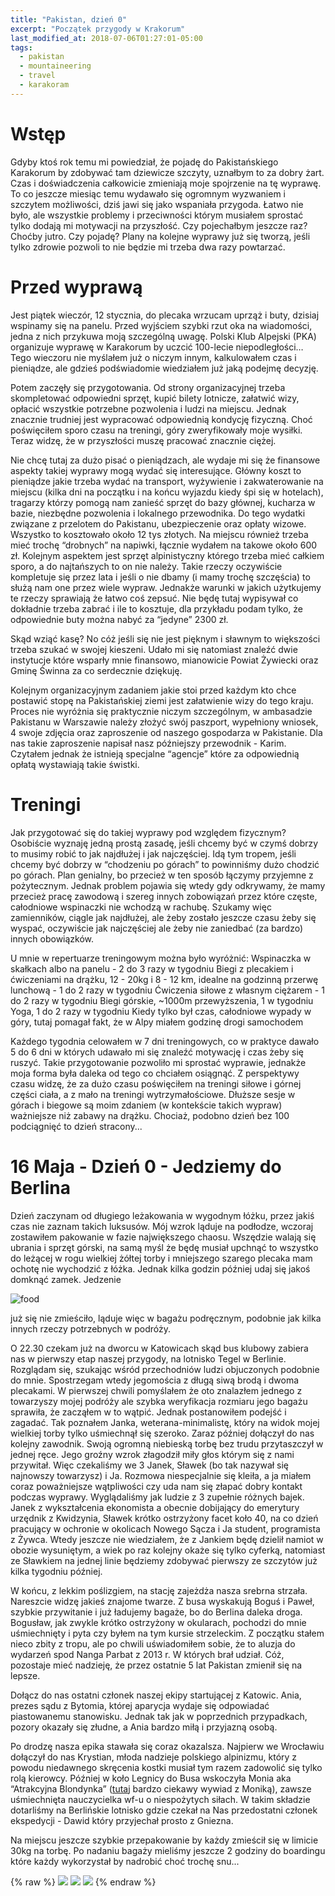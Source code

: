 ```yaml
---
title: "Pakistan, dzień 0"
excerpt: "Początek przygody w Krakorum"
last_modified_at: 2018-07-06T01:27:01-05:00
tags:
  - pakistan
  - mountaineering
  - travel
  - karakoram
---
```

# Wstęp

Gdyby ktoś rok temu mi powiedział, że pojadę do Pakistańskiego Karakorum by zdobywać tam dziewicze szczyty, uznałbym to za dobry żart. Czas i doświadczenia całkowicie zmieniają moje spojrzenie na tę wyprawę. To co jeszcze miesiąc temu wydawało się ogromnym wyzwaniem i szczytem możliwości, dziś jawi się jako wspaniała przygoda. Łatwo nie było, ale wszystkie problemy i przeciwności którym musiałem sprostać tylko dodają mi motywacji na przyszłość.
Czy pojechałbym jeszcze raz? Choćby jutro.
Czy pojadę? Plany na kolejne wyprawy już się tworzą, jeśli tylko zdrowie pozwoli to nie będzie mi trzeba dwa razy powtarzać.

# Przed wyprawą

Jest piątek wieczór, 12 stycznia, do plecaka wrzucam uprząż i buty, dzisiaj wspinamy się na panelu. Przed wyjściem szybki rzut oka na wiadomości, jedna z nich przykuwa moją szczególną uwagę. Polski Klub Alpejski (PKA) organizuje wyprawę w Karakorum by uczcić 100-lecie niepodległości… Tego wieczoru nie myślałem już o niczym innym, kalkulowałem czas i pieniądze, ale gdzieś podświadomie wiedziałem już jaką podejmę decyzję.

Potem zaczęły się przygotowania. Od strony organizacyjnej trzeba skompletować odpowiedni sprzęt, kupić bilety lotnicze, załatwić wizy, opłacić wszystkie potrzebne pozwolenia i ludzi na miejscu. Jednak znacznie trudniej jest wypracować odpowiednią kondycję fizyczną. Choć poświęciłem sporo czasu na treningi, góry zweryfikowały moje wysiłki. Teraz widzę, że w przyszłości muszę pracować znacznie ciężej.

Nie chcę tutaj za dużo pisać o pieniądzach, ale wydaje mi się że finansowe aspekty takiej wyprawy mogą wydać się interesujące. Główny koszt to pieniądze jakie trzeba wydać na transport, wyżywienie i zakwaterowanie na miejscu (kilka dni na początku i na końcu wyjazdu kiedy śpi się w hotelach), tragarzy którzy pomogą nam zanieść sprzęt do bazy głównej, kucharza w bazie, niezbędne pozwolenia i lokalnego przewodnika. Do tego wydatki związane z przelotem do Pakistanu, ubezpieczenie oraz opłaty wizowe. Wszystko to kosztowało około 12 tys złotych. Na miejscu również trzeba mieć trochę “drobnych” na napiwki, łącznie wydałem na takowe około 600 zł. Kolejnym aspektem jest sprzęt alpinistyczny którego trzeba mieć całkiem sporo, a do najtańszych to on nie należy. Takie rzeczy oczywiście kompletuje się przez lata i jeśli o nie dbamy (i mamy trochę szczęścia) to służą nam one przez wiele wypraw. Jednakże warunki w jakich użytkujemy te rzeczy sprawiają że łatwo coś zepsuć. Nie będę tutaj wypisywał co dokładnie trzeba zabrać i ile to kosztuje, dla przykładu podam tylko, że odpowiednie buty można nabyć za “jedyne” 2300 zł.

Skąd wziąć kasę? No cóż jeśli się nie jest pięknym i sławnym to większości trzeba szukać w swojej kieszeni. Udało mi się natomiast znaleźć dwie instytucje które wsparły mnie finansowo, mianowicie Powiat Żywiecki oraz Gminę Świnna za co serdecznie dziękuję.

Kolejnym organizacyjnym zadaniem jakie stoi przed każdym kto chce postawić stopę na Pakistańskiej ziemi jest załatwienie wizy do tego kraju. Proces nie wyróżnia się praktycznie niczym szczególnym, w ambasadzie Pakistanu w Warszawie należy złożyć swój paszport, wypełniony wniosek, 4 swoje zdjęcia oraz zaproszenie od naszego gospodarza w Pakistanie. Dla nas takie zaproszenie napisał nasz późniejszy przewodnik - Karim. Czytałem jednak że istnieją specjalne “agencje” które za odpowiednią opłatą wystawiają takie świstki.

# Treningi

Jak przygotować się do takiej wyprawy pod względem fizycznym? Osobiście wyznaję jedną prostą zasadę, jeśli chcemy być w czymś dobrzy to musimy robić to jak najdłużej i jak najczęściej. Idą tym tropem, jeśli chcemy być dobrzy w “chodzeniu po górach” to powinniśmy dużo chodzić po górach. Plan genialny, bo przecież w ten sposób łączymy przyjemne z pożytecznym. Jednak problem pojawia się wtedy gdy odkrywamy, że mamy przecież pracę zawodową i szereg innych zobowiązań przez które częste, całodniowe wspinaczki nie wchodzą w rachubę. Szukamy więc zamienników, ciągle jak najdłużej, ale żeby zostało jeszcze czasu żeby się wyspać, oczywiście jak najczęściej ale żeby nie zaniedbać (za bardzo) innych obowiązków.

U mnie w repertuarze treningowym można było wyróżnić:
Wspinaczka w skałkach albo na panelu - 2 do 3 razy w tygodniu
Biegi z plecakiem i ćwiczeniami na drążku, 12 - 20kg i 8 - 12 km, idealne na godzinną przerwę lunchową - 1 do 2 razy w tygodniu
Ćwiczenia siłowe z własnym ciężarem - 1 do 2 razy w tygodniu
Biegi górskie, ~1000m przewyższenia, 1 w tygodniu
Yoga, 1 do 2 razy w tygodniu
Kiedy tylko był czas, całodniowe wypady w góry, tutaj pomagał fakt, że w Alpy miałem godzinę drogi samochodem


Każdego tygodnia celowałem w 7 dni treningowych, co w praktyce dawało 5 do 6 dni w których udawało mi się znaleźć motywację i czas żeby się ruszyć. Takie przygotowanie pozwoliło mi sprostać wyprawie, jednakże moja forma była daleka od tego co chciałem osiągnąć. Z perspektywy czasu widzę, że za dużo czasu poświęciłem na treningi siłowe i górnej części ciała, a z mało na treningi wytrzymałościowe. Dłuższe sesje w górach i biegowe są moim zdaniem (w kontekście takich wypraw) ważniejsze niż zabawy na drążku. Chociaż, podobno dzień bez 100 podciągnięć to dzień stracony...

# 16 Maja - Dzień 0 - Jedziemy do Berlina

Dzień zaczynam od długiego leżakowania w wygodnym łóżku, przez jakiś czas nie zaznam takich luksusów. Mój wzrok ląduje na podłodze, wczoraj zostawiłem pakowanie w fazie największego chaosu. Wszędzie walają się ubrania i sprzęt górski, na samą myśl że będę musiał upchnąć to wszystko do leżącej w rogu wielkiej żółtej torby i mniejszego szarego plecaka mam ochotę nie wychodzić z łóżka.
Jednak kilka godzin później udaj się jakoś domknąć zamek. Jedzenie

![food](/images/food_before_expedition.png)

już się nie zmieściło, ląduje więc w bagażu podręcznym, podobnie jak kilka innych rzeczy potrzebnych w podróży.


O 22.30 czekam już na dworcu w Katowicach skąd bus klubowy zabiera nas w pierwszy etap naszej przygody, na lotnisko Tegel w Berlinie. Rozglądam się, szukając wśród przechodniów ludzi objuczonych podobnie do mnie. Spostrzegam wtedy jegomościa z długą siwą brodą i dwoma plecakami. W pierwszej chwili pomyślałem że oto znalazłem jednego z towarzyszy mojej podróży ale szybka weryfikacja rozmiaru jego bagażu sprawiła, że zacząłem w to wątpić. Jednak postanowiłem podejść i zagadać. Tak poznałem Janka, weterana-minimalistę, który na widok mojej wielkiej torby tylko uśmiechnął się szeroko. Zaraz później dołączył do nas kolejny zawodnik. Swoją ogromną niebieską torbę bez trudu przytaszczył w jednej ręce. Jego groźny wzrok złagodził miły głos którym się z nami przywitał. Więc czekaliśmy we 3 Janek, Sławek (bo tak nazywał się najnowszy towarzysz) i Ja. Rozmowa niespecjalnie się kleiła, a ja miałem coraz poważniejsze wątpliwości czy uda nam się złapać dobry kontakt podczas wyprawy. Wyglądaliśmy jak ludzie z 3 zupełnie różnych bajek. Janek z wykształcenia ekonomista a obecnie dobijający do emerytury urzędnik z Kwidzynia, Sławek krótko ostrzyżony facet koło 40, na co dzień pracujący w ochronie w okolicach Nowego Sącza i Ja student, programista z Żywca. Wtedy jeszcze nie wiedziałem, że z Jankiem będę dzielił namiot w obozie wysuniętym, a wiek po raz kolejny okaże się tylko cyferką, natomiast ze Sławkiem na jednej linie będziemy zdobywać pierwszy ze szczytów już kilka tygodniu później.

W końcu, z lekkim poślizgiem, na stację zajeżdża nasza srebrna strzała. Nareszcie widzę jakieś znajome twarze. Z busa wyskakują Boguś i Paweł, szybkie przywitanie i już ładujemy bagaże, bo do Berlina daleka droga. Bogusław, jak zwykle krótko ostrzyżony w okularach, pochodzi do mnie uśmiechnięty i pyta czy byłem na tym kursie strzeleckim. Z początku stałem nieco zbity z tropu, ale po chwili uświadomiłem sobie, że to aluzja do wydarzeń spod Nanga Parbat z 2013 r. W których brał udział. Cóż, pozostaje mieć nadzieję, że przez ostatnie 5 lat Pakistan zmienił się na lepsze.

Dołącz do nas ostatni członek naszej ekipy startującej z Katowic. Ania, prezes sądu z Bytomia, której aparycja wydaje się odpowiadać piastowanemu stanowisku. Jednak tak jak w poprzednich przypadkach, pozory okazały się złudne, a Ania bardzo miłą i przyjazną osobą.

Po drodzę nasza epika stawała się coraz okazalsza. Najpierw we Wrocławiu dołączył do nas Krystian, młoda nadzieje polskiego alpinizmu, który z powodu niedawnego skręcenia kostki musiał tym razem zadowolić się tylko rolą kierowcy. Później w koło Legnicy do Busa wskoczyła Monia aka “Atrakcyjna Blondynka” ([tutaj](https://www.legnica.fm/wiadomosci/wiadomosci-sport/29-sport-jawor/21556-6-000-m-na-100-lecie-niepodleglej-polski-blondynki-z-jawora) bardzo ciekawy wywiad z Moniką), zawsze uśmiechnięta nauczycielka wf-u o niespożytych siłach. W takim składzie dotarliśmy na Berlińskie lotnisko gdzie czekał na Nas przedostatni członek ekspedycji - Dawid który przyjechał prosto z Gniezna.

Na miejscu jeszcze szybkie przepakowanie by każdy zmieścił się w limicie 30kg na torbę. Po nadaniu bagaży mieliśmy jeszcze 2 godziny do boardingu które każdy wykorzystał by nadrobić choć trochę snu...

{% raw %}
<a href="/images/berlin_airport_sleeping_1.png" data-lightbox="image-1" data-title="My caption"><img src="/images/berlin_airport_sleeping_1.png" class="thumbnail"/></a>
<a href="/images/berlin_airport_sleeping_2.png" data-lightbox="image-1" data-title="My caption"><img src="/images/berlin_airport_sleeping_2.png" class="thumbnail"/></a>
<a href="/images/berlin_airport_sleeping_3.png" data-lightbox="image-1" data-title="My caption"><img src="/images/berlin_airport_sleeping_3.png" class="thumbnail"/></a>
{% endraw %}

<!-- {% include lightbox2.html img_src="/images/berlin_airport_sleeping_1.png" img_data="image-1" caption="STH" %} -->

<!-- ![sleeping_1](/images/berlin_airport_sleeping_1.png)-->
<!-- ![sleeping_2](/images/berlin_airport_sleeping_2.png) -->
<!-- ![sleeping_3](/images/berlin_airport_sleeping_3.png) -->
